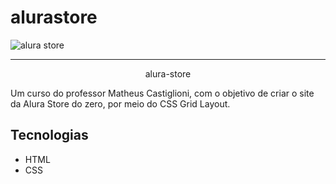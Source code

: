 # alurastore

![alura store](https://user-images.githubusercontent.com/99771087/196551927-14f354ad-7402-485d-b46b-522f18ed3506.png)

<hr>

<p align="center"> alura-store </p>
Um curso do professor Matheus Castiglioni, com o objetivo de criar o site da Alura Store do zero, por meio do CSS Grid Layout.

## Tecnologias
* HTML
* CSS


